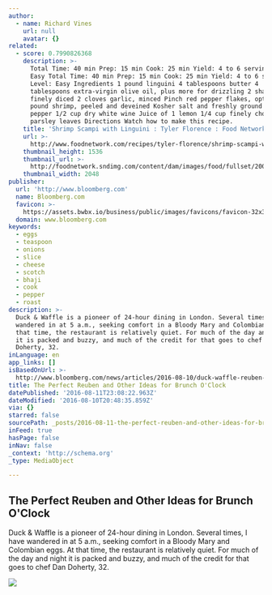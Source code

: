 ```yaml
---
author:
  - name: Richard Vines
    url: null
    avatar: {}
related:
  - score: 0.7990826368
    description: >-
      Total Time: 40 min Prep: 15 min Cook: 25 min Yield: 4 to 6 servings Level:
      Easy Total Time: 40 min Prep: 15 min Cook: 25 min Yield: 4 to 6 servings
      Level: Easy Ingredients 1 pound linguini 4 tablespoons butter 4
      tablespoons extra-virgin olive oil, plus more for drizzling 2 shallots,
      finely diced 2 cloves garlic, minced Pinch red pepper flakes, optional 1
      pound shrimp, peeled and deveined Kosher salt and freshly ground black
      pepper 1/2 cup dry white wine Juice of 1 lemon 1/4 cup finely chopped
      parsley leaves Directions Watch how to make this recipe.
    title: 'Shrimp Scampi with Linguini : Tyler Florence : Food Network'
    url: >-
      http://www.foodnetwork.com/recipes/tyler-florence/shrimp-scampi-with-linguini-recipe.html
    thumbnail_height: 1536
    thumbnail_url: >-
      http://foodnetwork.sndimg.com/content/dam/images/food/fullset/2009/1/13/1/vday_shrimpscampi_4493_s4x3.jpg.rend.sniipadlarge.jpeg
    thumbnail_width: 2048
publisher:
  url: 'http://www.bloomberg.com'
  name: Bloomberg.com
  favicon: >-
    https://assets.bwbx.io/business/public/images/favicons/favicon-32x32-d2b81a9373.png
  domain: www.bloomberg.com
keywords:
  - eggs
  - teaspoon
  - onions
  - slice
  - cheese
  - scotch
  - bhaji
  - cook
  - pepper
  - roast
description: >-
  Duck & Waffle is a pioneer of 24-hour dining in London. Several times, I have
  wandered in at 5 a.m., seeking comfort in a Bloody Mary and Colombian eggs. At
  that time, the restaurant is relatively quiet. For much of the day and night
  it is packed and buzzy, and much of the credit for that goes to chef Dan
  Doherty, 32.
inLanguage: en
app_links: []
isBasedOnUrl: >-
  http://www.bloomberg.com/news/articles/2016-08-10/duck-waffle-reuben-recipe-and-cookbook-from-chef-dan-doherty?cmpid=BBD081016_PUR
title: The Perfect Reuben and Other Ideas for Brunch O'Clock
datePublished: '2016-08-11T23:08:22.963Z'
dateModified: '2016-08-10T20:48:35.859Z'
via: {}
starred: false
sourcePath: _posts/2016-08-11-the-perfect-reuben-and-other-ideas-for-brunch-oclock.md
inFeed: true
hasPage: false
inNav: false
_context: 'http://schema.org'
_type: MediaObject

---
```

<article style=""><h1>The Perfect Reuben and Other Ideas for Brunch O'Clock</h1><p>Duck &amp; Waffle is a pioneer of 24-hour dining in London. Several times, I have wandered in at 5 a.m., seeking comfort in a Bloody Mary and Colombian eggs. At that time, the restaurant is relatively quiet. For much of the day and night it is packed and buzzy, and much of the credit for that goes to chef Dan Doherty, 32.</p><img src="https://assets.bwbx.io/images/users/iqjWHBFdfxIU/i8BS1vIonTEI/v0/-1x-1.jpg" /></article>
